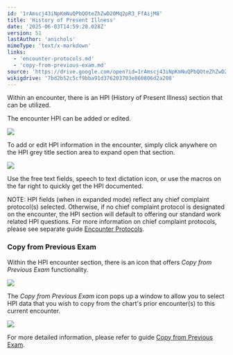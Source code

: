 ```yaml
---
id: '1rAmscj43iNpKmNuQPbQOteZhZwD20Mq2pR3_FfAijM8'
title: 'History of Present Illness'
date: '2025-06-03T14:59:20.028Z'
version: 51
lastAuthor: 'anichols'
mimeType: 'text/x-markdown'
links:
  - 'encounter-protocols.md'
  - 'copy-from-previous-exam.md'
source: 'https://drive.google.com/open?id=1rAmscj43iNpKmNuQPbQOteZhZwD20Mq2pR3_FfAijM8'
wikigdrive: '7bd2b52c5cf9bba91d376203703e860806d2a208'
---
```

Within an encounter, there is an HPI (History of Present Illness) section that can be utilized.

The encounter HPI can be added or edited.

![](../history-of-present-illness.assets/76a3019435a6f5de1f3cfa124a48e2d5.png)

To add or edit HPI information in the encounter, simply click anywhere on the HPI grey title section area to expand open that section.

![](../history-of-present-illness.assets/99692b451536edb4edc6e4f3124a7c59.png)

Use the free text fields, speech to text dictation icon, or use the macros on the far right to quickly get the HPI documented.

NOTE: HPI fields (when in expanded mode) reflect any chief complaint protocol(s) selected.  Otherwise, if no chief complaint protocol is designated on the encounter, the HPI section will default to offering our standard work related HPI questions.  For more information on chief complaint protocols, please see separate guide [Encounter Protocols](encounter-protocols.md).

### Copy from Previous Exam

Within the HPI encounter section, there is an icon that offers *Copy from Previous Exam* functionality.

![](../history-of-present-illness.assets/a2738bed763001bf1f545403ab28cf30.png)

The *Copy from Previous Exam* icon pops up a window to allow you to select HPI data that you wish to copy from the chart's prior encounter(s) to this current encounter.

![](../history-of-present-illness.assets/3916ffc9afcc8ed0b09d87a75486bd2b.png)

For more detailed information, please refer to guide [Copy from Previous Exam](copy-from-previous-exam.md#copy-existing-visits).
